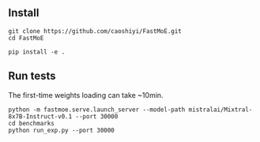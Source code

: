 ## Install
```
git clone https://github.com/caoshiyi/FastMoE.git
cd FastMoE

pip install -e .
```

## Run tests
The first-time weights loading can take ~10min.
```
python -m fastmoe.serve.launch_server --model-path mistralai/Mixtral-8x7B-Instruct-v0.1 --port 30000
cd benchmarks
python run_exp.py --port 30000
```